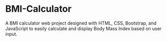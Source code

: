 # BMI-Calculator
A BMI calculator web project designed with HTML, CSS, Bootstrap, and JavaScript to easily calculate and display Body Mass Index based on user input.
